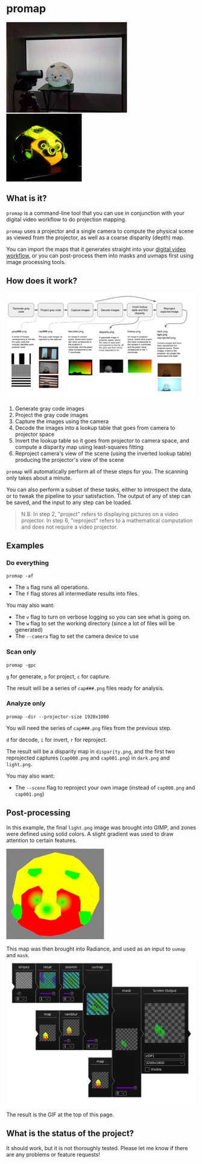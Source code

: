 # promap
![camera scanning setup](doc/setup.jpg)
![projection mapping onto a squishable](doc/squishable.gif)

## What is it?

`promap` is a command-line tool that you can use
in conjunction with your digital video workflow
to do projection mapping.

`promap` uses a projector and a single camera
to compute the physical scene as viewed from the projector,
as well as a coarse disparity (depth) map.

You can import the maps that it generates straight into your [digital video workflow](https://radiance.video),
or you can post-process them into masks and uvmaps first using image processing tools.

## How does it work?

![flowchart of the promap pipeline](doc/promap.png)

1. Generate gray code images
2. Project the gray code images
3. Capture the images using the camera
4. Decode the images into a lookup table that goes from camera to projector space
5. Invert the lookup table so it goes from projector to camera space, and compute a disparity map using least-squares fitting
6. Reproject camera's view of the scene (using the inverted lookup table) producing the projector's view of the scene

`promap` will automatically perform all of these steps for you.
The scanning only takes about a minute.

You can also perform a subset of these tasks,
either to introspect the data,
or to tweak the pipeline to your satisfaction.
The output of any of step can be saved,
and the input to any step can be loaded.

> N.B. In step 2, "project" refers to displaying pictures on a video projector.
> In step 6, "reproject" refers to a mathematical computation and does not require a video projector.

## Examples

### Do everything

```
promap -af
```

* The `a` flag runs all operations.
* The `f` flag stores all intermediate results into files.

You may also want:

* The `v` flag to turn on verbose logging so you can see what is going on.
* The `w` flag to set the working directory (since a lot of files will be generated)
* The `--camera` flag to set the camera device to use

### Scan only

```
promap -gpc
```

`g` for generate, `p` for project, `c` for capture.

The result will be a series of `cap###.png` files ready for analysis.

### Analyze only

```
promap -dir --projector-size 1920x1080
```

You will need the series of `cap###.png` files from the previous step.

`d` for decode, `i` for invert, `r` for reproject.

The result will be a disparity map in `disparity.png`,
and the first two reprojected captures (`cap000.png` and `cap001.png`) in `dark.png` and `light.png`.

You may also want:

* The `--scene` flag to reproject your own image (instead of `cap000.png` and `cap001.png`)

## Post-processing

In this example, the final `light.png` image was brought into GIMP, and zones were defined using solid colors. A slight gradient was used to draw attention to certain features.

![squishable with ](doc/map.png)

This map was then brought into Radiance, and used as an input to `uvmap` and `mask`.
![radiance doing projectino mapping](doc/radiance.png)

The result is the GIF at the top of this page.

## What is the status of the project?

It should work, but it is not thoroughly tested. Please let me know if there are any problems or feature requests!
